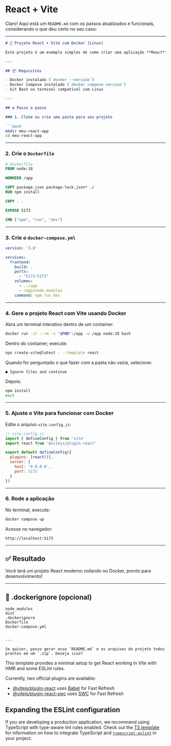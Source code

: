 # React + Vite

Claro! Aqui está um `README.md` com os passos atualizados e funcionais, considerando o que deu certo no seu caso:

---

````markdown
# 🚀 Projeto React + Vite com Docker (Linux)

Este projeto é um exemplo simples de como criar uma aplicação **React** moderna usando **Vite** e rodá-la com **Docker** no Linux.

---

## 📦 Requisitos

- Docker instalado (`docker --version`)
- Docker Compose instalado (`docker compose version`)
- Git Bash ou terminal compatível com Linux

---

## ⚙️ Passo a passo

### 1. Clone ou crie uma pasta para seu projeto

```bash
mkdir meu-react-app
cd meu-react-app
````

---

### 2. Crie o `Dockerfile`

```Dockerfile
# Dockerfile
FROM node:18

WORKDIR /app

COPY package.json package-lock.json* ./
RUN npm install

COPY . .

EXPOSE 5173

CMD ["npm", "run", "dev"]
```

---

### 3. Crie o `docker-compose.yml`

```yaml
version: '3.8'

services:
  frontend:
    build: .
    ports:
      - "5173:5173"
    volumes:
      - .:/app
      - /app/node_modules
    command: npm run dev
```

---

### 4. Gere o projeto React com Vite usando Docker

Abra um terminal interativo dentro de um container:

```bash
docker run -it --rm -v "$PWD":/app -w /app node:18 bash
```

Dentro do container, execute:

```bash
npx create-vite@latest . --template react
```

Quando for perguntado o que fazer com a pasta não vazia, selecione:

```
● Ignore files and continue
```

Depois:

```bash
npm install
exit
```

---

### 5. Ajuste o Vite para funcionar com Docker

Edite o arquivo `vite.config.js`:

```js
// vite.config.js
import { defineConfig } from 'vite'
import react from '@vitejs/plugin-react'

export default defineConfig({
  plugins: [react()],
  server: {
    host: '0.0.0.0',
    port: 5173
  }
})
```

---

### 6. Rode a aplicação

No terminal, execute:

```bash
docker compose up
```

Acesse no navegador:

```
http://localhost:5173
```

---

## ✅ Resultado

Você terá um projeto React moderno rodando no Docker, pronto para desenvolvimento!

---

## 🧹 .dockerignore (opcional)

```gitignore
node_modules
dist
.dockerignore
Dockerfile
docker-compose.yml
```

```

---

Se quiser, posso gerar esse `README.md` e os arquivos do projeto todos prontos em um `.zip`. Deseja isso?
```




This template provides a minimal setup to get React working in Vite with HMR and some ESLint rules.

Currently, two official plugins are available:

- [@vitejs/plugin-react](https://github.com/vitejs/vite-plugin-react/blob/main/packages/plugin-react) uses [Babel](https://babeljs.io/) for Fast Refresh
- [@vitejs/plugin-react-swc](https://github.com/vitejs/vite-plugin-react/blob/main/packages/plugin-react-swc) uses [SWC](https://swc.rs/) for Fast Refresh

## Expanding the ESLint configuration

If you are developing a production application, we recommend using TypeScript with type-aware lint rules enabled. Check out the [TS template](https://github.com/vitejs/vite/tree/main/packages/create-vite/template-react-ts) for information on how to integrate TypeScript and [`typescript-eslint`](https://typescript-eslint.io) in your project.
